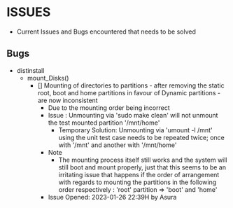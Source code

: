 # ISSUES

* Current Issues and Bugs encountered that needs to be solved

## Bugs
- distinstall
	- mount_Disks()
		- [] Mounting of directories to partitions - after removing the static root, boot and home partitions in favour of Dynamic partitions - are now inconsistent
		   	+ Due to the mounting order being incorrect
		   	- Issue : Unmounting via 'sudo make clean' will not unmount the test mounted partition '/mnt/home'
				- Temporary Solution: Unmounting via 'umount -l /mnt' using the unit test case needs to be repeated twice; once with '/mnt' and another with '/mnt/home'
			- Note
			   - The mounting process itself still works and the system will still boot and mount properly, just that this seems to be an irritating issue that happens if the order of arrangement with regards to mounting the partitions in the following order respectively : 'root' partition => 'boot' and 'home'
			+ Issue Opened: 2023-01-26 22:39H by Asura

